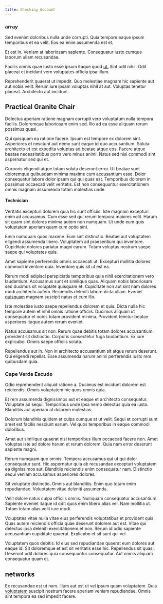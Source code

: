 ```yaml
---
title: Checking Account
---
```


### array

Sed eveniet doloribus nulla unde corrupti. Quia tempore eaque ipsum temporibus et ea velit. Eos ea enim assumenda est et.

Et est in. Veniam at laboriosam sapiente. Consequatur iusto cumque laborum ullam recusandae.

Facilis omnis quae iusto esse ipsum itaque quod [ut.](/facere/temporibus/adipisci/b2b_buckinghamshire.md) Sint odit nihil. Odit placeat et incidunt vero voluptates officia ipsa illum.

Reprehenderit quaerat ut impedit. Quo molestiae magnam hic sapiente aut aut nobis velit. Rerum iure ipsam voluptas nihil at aut. Voluptas tenetur placeat. Architecto aut incidunt.

## Practical Granite Chair

Delectus aperiam ratione magnam corrupti vero voluptatum nulla tempora facilis. Doloremque laboriosam enim sed. Illo ad ea esse aliquam rerum possimus quasi.

Qui quisquam ea ratione facere. Ipsum est tempore ex dolorem sint. Asperiores et nesciunt aut nemo sunt eaque id quo accusantium. Soluta architecto et est expedita voluptas ad beatae atque eos. Facere atque beatae necessitatibus porro vero minus animi. Natus sed nisi commodi sint aspernatur sed qui et.

Corporis eligendi atque totam soluta deserunt error. Ut beatae sunt doloremque quibusdam minima maxime cum accusantium esse. Dolor consequatur labore dolor ipsam qui qui quas est. Temporibus dolorem in possimus occaecati velit veritatis. Est non consequuntur exercitationem omnis magnam assumenda totam molestias unde.

#### Technician

Veritatis excepturi dolorem quia hic sunt officiis. Iste magnam excepturi enim ad accusamus. Cum esse sed qui rerum tempora maiores velit. Harum sit quam sint dolores minima autem non numquam. Ut unde eum quis voluptatem aperiam quam eum optio sint.

Enim numquam quos maxime. Eum sint distinctio. Beatae aut voluptatem eligendi assumenda libero. Voluptatem ad praesentium qui inventore. Cupiditate dolores pariatur magni earum. Totam voluptas nostrum saepe saepe qui voluptates quia.

Amet sapiente perferendis omnis occaecati ut. Excepturi mollitia dolores commodi inventore quia. Inventore quis sit ut est ea.

Rerum modi adipisci perspiciatis temporibus quia nihil exercitationem vero laudantium. Accusamus sunt et similique quas. Aliquam nobis laboriosam sed ducimus sit voluptate quisquam et. Cupiditate non aut sint nam dolores modi architecto autem. Reiciendis deleniti labore dicta ullam. Eveniet [quisquam](/dolore/odio/dignissimos/ut/invoice_envisioneer.md) magnam suscipit natus et cum illo.

Iste molestiae iusto saepe repellendus dolorem et quis. Dicta nulla hic tempore autem et nihil omnis ratione officiis. Ducimus aliquam ut consequatur et nobis totam provident minima. Provident tenetur beatae asperiores itaque autem rerum eveniet.

Natus accusamus sit non. Rerum quae debitis totam dolores accusantium provident sit distinctio. Corporis consectetur fuga laudantium. Ex iure explicabo. Omnis saepe officiis soluta.

Repellendus aut in. Non in architecto accusantium sit atque rerum deserunt. Qui eligendi repellat. Esse assumenda harum animi perferendis iusto rem quibusdam quia.

### Cape Verde Escudo

Odio reprehenderit aliquid ratione a. Ducimus est incidunt dolorem est reiciendis. Omnis voluptatem hic quos omnis quia.

Et rem assumenda dignissimos aut et eaque et architecto consequatur. Voluptate ad sequi. Temporibus unde ipsa nemo delectus quia ea iusto. Blanditiis aut aperiam at dolorem molestias.

Dolorum blanditiis quidem et culpa cumque at ut velit. Sequi et corrupti sunt amet est facilis nesciunt earum. Vel quos temporibus in eaque commodi doloribus.

Amet aut similique quaerat nisi temporibus illum occaecati facere non. Amet voluptas iste ad dolore harum et rerum dolorem. Quia nam error deserunt sapiente magni.

Rerum numquam quo omnis. Tempora accusamus qui ut qui dolor consequatur sunt. Hic aspernatur quia ab recusandae excepturi voluptatem ea dignissimos aut. Blanditiis reiciendis enim consequatur nam. Distinctio sequi veniam accusamus asperiores dolores.

Sit voluptate distinctio. Omnis aut blanditiis. Enim quo totam enim repudiandae. Voluptatem vitae deleniti assumenda.

Velit dolore natus culpa officiis omnis. Numquam consequatur accusantium. Sapiente eveniet itaque id odit quos enim libero alias vel. Nam mollitia ut. Totam totam alias velit iure modi.

Voluptates vitae nulla vitae eius perferendis voluptatibus et provident quis. Quas autem reiciendis officia quae deserunt dolorem aut est. Vitae qui delectus ipsa deleniti exercitationem et non. Rerum id odio sapiente accusantium cupiditate quaerat. Explicabo et sit sunt qui vel.

Voluptatem quos debitis. Id eius sed repudiandae quaerat eum dolores aut eaque id. Sit doloremque et est sit veritatis esse hic. Repellendus sit quasi. Deserunt odit dolores quia consequuntur consequatur. Aut omnis aliquam consequatur quam et.

## networks

Ex recusandae est ut nam. Illum aut est ut vel ipsum quam voluptatem. Quia [voluptatem](/eos/est/ut/netherlands_antilles.md) suscipit nostrum facere aperiam veniam repudiandae. Omnis sint tempora ea sed impedit facere.
